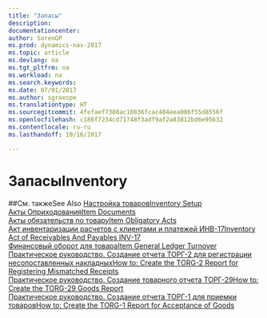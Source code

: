 ```yaml
---
title: "Запасы"
description: 
documentationcenter: 
author: SorenGP
ms.prod: dynamics-nav-2017
ms.topic: article
ms.devlang: na
ms.tgt_pltfrm: na
ms.workload: na
ms.search.keywords: 
ms.date: 07/01/2017
ms.author: sgroespe
ms.translationtype: HT
ms.sourcegitcommit: 4fefaef7380ac10836fcac404eea006f55d8556f
ms.openlocfilehash: c186f7234cd71748f3adf9af2a83812bd6e95632
ms.contentlocale: ru-ru
ms.lasthandoff: 10/16/2017

---
```

# <a name="inventory"></a><span data-ttu-id="ee22e-102">Запасы</span><span class="sxs-lookup"><span data-stu-id="ee22e-102">Inventory</span></span>


##<a name="see-also"></a><span data-ttu-id="ee22e-103">См. также</span><span class="sxs-lookup"><span data-stu-id="ee22e-103">See Also</span></span>
[<span data-ttu-id="ee22e-104">Настройка товаров</span><span class="sxs-lookup"><span data-stu-id="ee22e-104">Inventory Setup</span></span>](inventory-setup.md)  
[<span data-ttu-id="ee22e-105">Акты Оприходования</span><span class="sxs-lookup"><span data-stu-id="ee22e-105">Item Documents</span></span>](item-documents.md)  
[<span data-ttu-id="ee22e-106">Акты обязательств по товару</span><span class="sxs-lookup"><span data-stu-id="ee22e-106">Item Obligatory Acts</span></span>](item-obligatory-acts.md)  
[<span data-ttu-id="ee22e-107">Акт инвентаризации расчетов с клиентами и платежей ИНВ-17</span><span class="sxs-lookup"><span data-stu-id="ee22e-107">Inventory Act of Receivables And Payables INV-17</span></span>](inventory-act-of-receivables-and-payables-inv-17.md)  
[<span data-ttu-id="ee22e-108">Финансовый оборот для товара</span><span class="sxs-lookup"><span data-stu-id="ee22e-108">Item General Ledger Turnover</span></span>](item-general-ledger-turnover.md)  
[<span data-ttu-id="ee22e-109">Практическое руководство. Создание отчета ТОРГ-2 для регистрации несопоставленных накладных</span><span class="sxs-lookup"><span data-stu-id="ee22e-109">How to: Create the TORG-2 Report for Registering Mismatched Receipts</span></span>](how-to-create-the-torg-2-report-for-registering-mismatched-receipts.md)  
[<span data-ttu-id="ee22e-110">Практическое руководство. Создание товарного отчета ТОРГ-29</span><span class="sxs-lookup"><span data-stu-id="ee22e-110">How to: Create the TORG-29 Goods Report</span></span>](how-to-create-the-torg-29-goods-report.md)  
[<span data-ttu-id="ee22e-111">Практическое руководство. Создание отчета ТОРГ-1 для приемки товаров</span><span class="sxs-lookup"><span data-stu-id="ee22e-111">How to: Create the TORG-1 Report for Acceptance of Goods</span></span>](how-to-create-the-torg-1-report-for-acceptance-of-goods.md)

